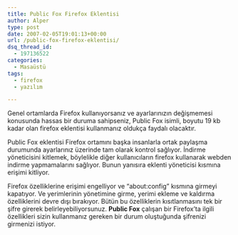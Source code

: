 ```yaml
---
title: Public Fox Firefox Eklentisi
author: Alper
type: post
date: 2007-02-05T19:01:13+00:00
url: /public-fox-firefox-eklentisi/
dsq_thread_id:
  - 197136522
categories:
  - Masaüstü
tags:
  - firefox
  - yazılım

---
```

Genel ortamlarda Firefox kullanıyorsanız ve ayarlarınızın değişmemesi konusunda hassas bir duruma sahipseniz, Public Fox isimli, boyutu 19 kb kadar olan firefox eklentisi kullanmanız oldukça faydalı olacaktır. 

Public Fox eklentisi Firefox ortamını başka insanlarla ortak paylaşma durumunda ayarlarınız üzerinde tam olarak kontrol sağlıyor. İndirme yöneticisini kitlemek, böylelikle diğer kullanıcıların firefox kullanarak webden indirme yapmamalarını sağlıyor. Bunun yanısıra eklenti yöneticisi kısmına erişimi kitliyor. 

Firefox özelliklerine erişimi engelliyor ve &#8220;about:config&#8221; kısmına girmeyi kapatıyor. Ve yerimlerinin yönetimine girme, yerimi ekleme ve kaldırma özelliklerini devre dışı bırakıyor. Bütün bu özelliklerin kısıtlanmasını tek bir şifre girerek belirleyebiliyorsunuz. **Public Fox** çalışan bir Firefox&#8217;ta ilgili özellikleri sizin kullanmanız gereken bir durum oluştuğunda şifrenizi girmenizi istiyor.